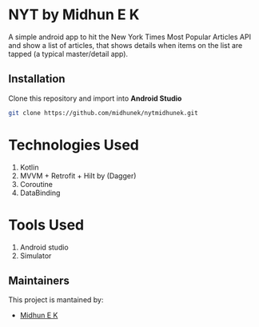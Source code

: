 # NYT by Midhun E K
A simple android app to hit the New York Times Most Popular Articles API and show a list of articles, that shows details when items on the list are tapped (a typical master/detail app).

## Installation
Clone this repository and import into **Android Studio**
```bash
git clone https://github.com/midhunek/nytmidhunek.git
```

# Technologies Used
  1. Kotlin
  2. MVVM + Retrofit + Hilt by (Dagger)
  3. Coroutine
  4. DataBinding
  
# Tools Used
  1. Android studio
  2. Simulator
  
## Maintainers
This project is mantained by:
* [Midhun E K ](https://github.com/midhunek)
  
